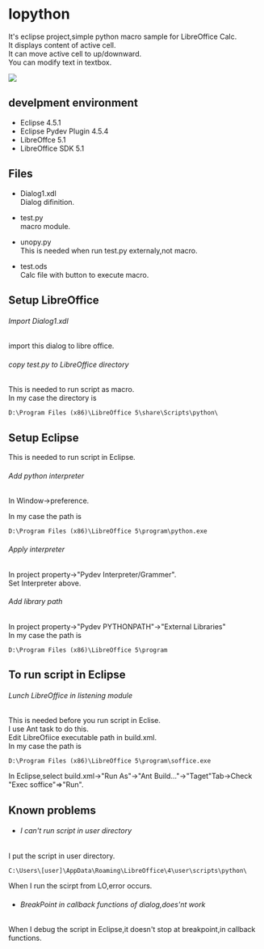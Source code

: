 lopython
=====
It's eclipse project,simple python macro sample for LibreOffice Calc.  
It displays content of active cell.  
It can move active cell to up/downward.  
You can modify text in textbox.   

<img src="http://www.geocities.jp/tripod31hoge/images/lopython.jpg"/>

develpment environment
-----
+ Eclipse 4.5.1  
+ Eclipse Pydev Plugin 4.5.4  
+ LibreOffce 5.1  
+ LibreOffice SDK 5.1

Files
-----
+ Dialog1.xdl   
Dialog difinition.

+ test.py  
macro module.  

+ unopy.py  
This is needed when run test.py externaly,not macro.

+ test.ods  
Calc file with button to execute macro.

Setup LibreOffice
-----
###### Import Dialog1.xdl   
import this dialog to libre office.

###### copy test.py to LibreOffice directory
This is needed to run script as macro.  
In my case the directory is  
```
D:\Program Files (x86)\LibreOffice 5\share\Scripts\python\
```

Setup Eclipse
-----
This is needed to run script in Eclipse.  
###### Add python interpreter
In Window->preference.  

In my case the path is  
```
D:\Program Files (x86)\LibreOffice 5\program\python.exe
```

###### Apply interpreter
In project property->"Pydev Interpreter/Grammer".  
Set Interpreter above.

###### Add library path
In project property->"Pydev PYTHONPATH"->"External Libraries"  
In my case the path is  
```
D:\Program Files (x86)\LibreOffice 5\program
```

To run script in Eclipse
-----
###### Lunch LibreOffice in listening module
This is needed before you run script in Eclise.  
I use Ant task to do this.  
Edit LibreOfiice executable path in build.xml.  
In my case the path is  
```
D:\Program Files (x86)\LibreOffice 5\program\soffice.exe
```  
In Eclipse,select build.xml->"Run As"->"Ant Build..."->"Taget"Tab->Check "Exec soffice"=>"Run".

Known problems
-----
+ ###### I can't run script in user directory
I put the script in user directory.  
```
C:\Users\[user]\AppData\Roaming\LibreOffice\4\user\scripts\python\
```
When I run the scirpt from LO,error occurs.

+ ###### BreakPoint in callback functions of dialog,does'nt work
When I debug the script in Eclipse,it doesn't stop at breakpoint,in callback functions.
